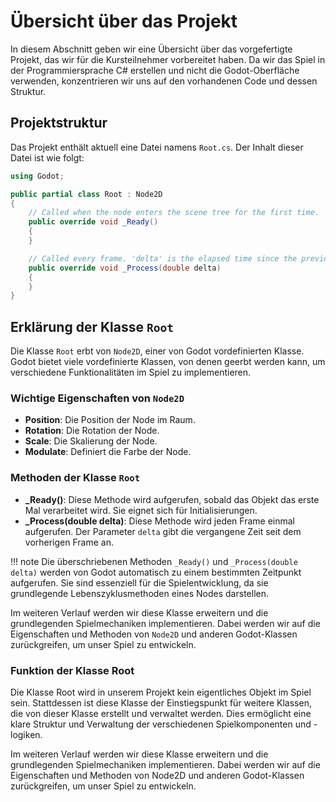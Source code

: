 # Übersicht über das Projekt

In diesem Abschnitt geben wir eine Übersicht über das vorgefertigte Projekt, das wir für die Kursteilnehmer vorbereitet haben. Da wir das Spiel in der Programmiersprache C# erstellen und nicht die Godot-Oberfläche verwenden, konzentrieren wir uns auf den vorhandenen Code und dessen Struktur.

## Projektstruktur

Das Projekt enthält aktuell eine Datei namens `Root.cs`. Der Inhalt dieser Datei ist wie folgt:

```csharp
using Godot;

public partial class Root : Node2D
{
    // Called when the node enters the scene tree for the first time.
    public override void _Ready()
    {
    }

    // Called every frame. 'delta' is the elapsed time since the previous frame.
    public override void _Process(double delta)
    {
    }
}
```

## Erklärung der Klasse `Root`

Die Klasse `Root` erbt von `Node2D`, einer von Godot vordefinierten Klasse. Godot bietet viele vordefinierte Klassen, von denen geerbt werden kann, um verschiedene Funktionalitäten im Spiel zu implementieren.

### Wichtige Eigenschaften von `Node2D`

- **Position**: Die Position der Node im Raum.
- **Rotation**: Die Rotation der Node.
- **Scale**: Die Skalierung der Node.
- **Modulate**: Definiert die Farbe der Node.

### Methoden der Klasse `Root`

- **_Ready()**: Diese Methode wird aufgerufen, sobald das Objekt das erste Mal verarbeitet wird. Sie eignet sich für Initialisierungen.
- **_Process(double delta)**: Diese Methode wird jeden Frame einmal aufgerufen. Der Parameter `delta` gibt die vergangene Zeit seit dem vorherigen Frame an.

!!! note
    Die überschriebenen Methoden `_Ready()` und `_Process(double delta)` werden von Godot automatisch zu einem bestimmten Zeitpunkt aufgerufen. Sie sind essenziell für die Spielentwicklung, da sie grundlegende Lebenszyklusmethoden eines Nodes darstellen.

Im weiteren Verlauf werden wir diese Klasse erweitern und die grundlegenden Spielmechaniken implementieren. Dabei werden wir auf die Eigenschaften und Methoden von `Node2D` und anderen Godot-Klassen zurückgreifen, um unser Spiel zu entwickeln.

### Funktion der Klasse Root

Die Klasse Root wird in unserem Projekt kein eigentliches Objekt im Spiel sein. Stattdessen ist diese Klasse der Einstiegspunkt für weitere Klassen, die von dieser Klasse erstellt und verwaltet werden. Dies ermöglicht eine klare Struktur und Verwaltung der verschiedenen Spielkomponenten und -logiken.

Im weiteren Verlauf werden wir diese Klasse erweitern und die grundlegenden Spielmechaniken implementieren. Dabei werden wir auf die Eigenschaften und Methoden von Node2D und anderen Godot-Klassen zurückgreifen, um unser Spiel zu entwickeln.